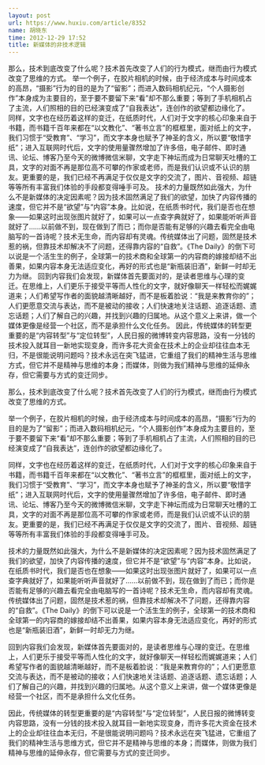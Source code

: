 ```yaml
---
layout: post
url: https://www.huxiu.com/article/8352
name: 胡晓东
time: 2012-12-29 17:52
title: 新媒体的非技术逻辑
---
```

那么，技术到底改变了什么呢？技术首先改变了人们的行为模式，继而由行为模式改变了思维的方式。 举一个例子，在胶片相机的时候，由于经济成本与时间成本的高昂，“摄影”行为的目的是为了“留影”；而进入数码相机纪元，“个人摄影创作”本身成为主要目的，至于要不要留下来“看”却不那么重要；等到了手机相机占了主流，人们照相的目的已经演变成了“自我表达”，连创作的欲望都边缘化了。 同样，文字也在经历着这样的变迁，在纸质时代，人们对于文字的核心印象来自于书籍，而书籍千百年来都在“以文教化”、“著书立言”的框框里，面对纸上的文字，我们习惯于“受教育”、“学习”，而文字本身也赋予了神圣的含义，所以要“敬惜字纸”；进入互联网时代后，文字的使用量骤然增加了许多倍，电子邮件、即时通讯、论坛、博客乃至今天的微博微信米聊，文字走下神坛而成为日常聊天吐槽的工具，文字的对面不再是那位高不可攀的作家或老师，而是我们认识或不认识的朋友。更重要的是，我们已经不再满足于仅仅是文字的交流了，图片、音视频、超链等等所有丰富我们体验的手段都变得唾手可及。 技术的力量既然如此强大，为什么不是新媒体的决定因素呢？因为技术固然满足了我们的欲望，加快了内容传播的速度，但它并不是“欲望”与“内容”本身。比如说，在纸质书时代，我们是否也在想象——如果这时出现张图片就好了，如果可以一点查字典就好了，如果能听听声音就好了……以前做不到，现在做到了而已；而你是否能有足够的兴趣去看完全由电脑写的一首诗呢？技术无生命，而内容却有灵魂。传统媒体出了问题，固然是技术惹的祸，但靠技术却解决不了问题，还得靠内容的“自救”。《The Daily》的倒下可以说是一个活生生的例子，全球第一的技术商和全球第一的内容商的嫁接却结不出善果，如果内容本身无法适应变化，再好的形式也是“新瓶装旧酒”，新鲜一时却无力为继。 回到内容我们会发现，新媒体首先要面对的，是读者思维与心理的变迁。在思维上，人们更乐于接受平等而人性化的文字，就好像聊天一样轻松而娓娓道来；人们希望写作者的面貌越清晰越好，而不是板着脸说：“我是来教育你的”；人们更愿意交流与表达，而不是被动的接收；人们快速地关注话题、追逐话题、遗忘话题；人们了解自己的兴趣，并找到兴趣的归属地。从这个意义上来讲，做一个媒体更像是经营一个社区，而不是承担什么文化任务。 因此，传统媒体的转型更重要的是“内容转型”与“定位转型”，人民日报的微博转变内容思路，没有一分钱的技术投入就耳目一新地实现变身，而许多花大资金在技术上的企业却往往血本无归，不是很能说明问题吗？技术永远在突飞猛进，它重组了我们的精神生活与思维方式，但它并不是精神与思维的本身；而媒体，则做为我们精神与思维的延伸永存，但它需要与方式的变迁同步。

那么，技术到底改变了什么呢？技术首先改变了人们的行为模式，继而由行为模式改变了思维的方式。

举一个例子，在胶片相机的时候，由于经济成本与时间成本的高昂，“摄影”行为的目的是为了“留影”；而进入数码相机纪元，“个人摄影创作”本身成为主要目的，至于要不要留下来“看”却不那么重要；等到了手机相机占了主流，人们照相的目的已经演变成了“自我表达”，连创作的欲望都边缘化了。

同样，文字也在经历着这样的变迁，在纸质时代，人们对于文字的核心印象来自于书籍，而书籍千百年来都在“以文教化”、“著书立言”的框框里，面对纸上的文字，我们习惯于“受教育”、“学习”，而文字本身也赋予了神圣的含义，所以要“敬惜字纸”；进入互联网时代后，文字的使用量骤然增加了许多倍，电子邮件、即时通讯、论坛、博客乃至今天的微博微信米聊，文字走下神坛而成为日常聊天吐槽的工具，文字的对面不再是那位高不可攀的作家或老师，而是我们认识或不认识的朋友。更重要的是，我们已经不再满足于仅仅是文字的交流了，图片、音视频、超链等等所有丰富我们体验的手段都变得唾手可及。

技术的力量既然如此强大，为什么不是新媒体的决定因素呢？因为技术固然满足了我们的欲望，加快了内容传播的速度，但它并不是“欲望”与“内容”本身。比如说，在纸质书时代，我们是否也在想象——如果这时出现张图片就好了，如果可以一点查字典就好了，如果能听听声音就好了……以前做不到，现在做到了而已；而你是否能有足够的兴趣去看完全由电脑写的一首诗呢？技术无生命，而内容却有灵魂。传统媒体出了问题，固然是技术惹的祸，但靠技术却解决不了问题，还得靠内容的“自救”。《The Daily》的倒下可以说是一个活生生的例子，全球第一的技术商和全球第一的内容商的嫁接却结不出善果，如果内容本身无法适应变化，再好的形式也是“新瓶装旧酒”，新鲜一时却无力为继。

回到内容我们会发现，新媒体首先要面对的，是读者思维与心理的变迁。在思维上，人们更乐于接受平等而人性化的文字，就好像聊天一样轻松而娓娓道来；人们希望写作者的面貌越清晰越好，而不是板着脸说：“我是来教育你的”；人们更愿意交流与表达，而不是被动的接收；人们快速地关注话题、追逐话题、遗忘话题；人们了解自己的兴趣，并找到兴趣的归属地。从这个意义上来讲，做一个媒体更像是经营一个社区，而不是承担什么文化任务。

因此，传统媒体的转型更重要的是“内容转型”与“定位转型”，人民日报的微博转变内容思路，没有一分钱的技术投入就耳目一新地实现变身，而许多花大资金在技术上的企业却往往血本无归，不是很能说明问题吗？技术永远在突飞猛进，它重组了我们的精神生活与思维方式，但它并不是精神与思维的本身；而媒体，则做为我们精神与思维的延伸永存，但它需要与方式的变迁同步。

